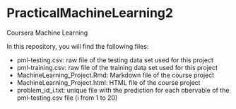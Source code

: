 # PracticalMachineLearning2
Coursera Machine Learning

In this repository, you will find the following files:
* pml-testing.csv: raw file of the testing data set used for this project
* pml-training.csv: raw file of the training data set used for this project
* MachineLearning_Project.Rmd: Markdown file of the course project
* MachineLearning_Project.html: HTML file of the course project
* problem_id_i.txt: unique file with the prediction for each obervable of the pml-testing.csv file (i from 1 to 20)
